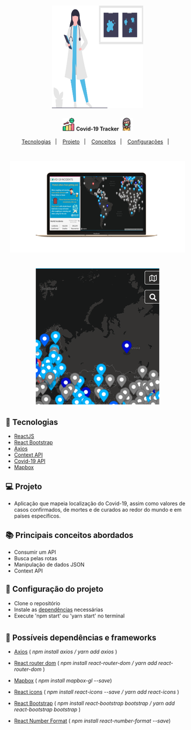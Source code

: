 <h1 align="center">
    <img alt="Medical Care" title="#logo" src=".github/readme-image.svg" width="250px" height="280px"/>
</h1>
<h4 align="center">
    <img alt="Medical Care" title="#logo" src=".github/coronavirus.svg" width="35px" height="35px" /> 
       Covid-19 Tracker 
    <img alt="Medical Care" title="#logo" src=".github/medical-mask.svg" width="35px" height="35px"/>
</h4>

<p align="center">
  <a href="#rocket-tecnologias">Tecnologias</a>&nbsp;&nbsp;&nbsp;|&nbsp;&nbsp;&nbsp;
  <a href="#-projeto">Projeto</a>&nbsp;&nbsp;&nbsp;|&nbsp;&nbsp;&nbsp;
  <a href="#-principais-conceitos-abordados">Conceitos</a>&nbsp;&nbsp;&nbsp;|&nbsp;&nbsp;&nbsp;
  <a href="#-configuração-do-projeto">Configurações</a>&nbsp;&nbsp;&nbsp;|&nbsp;&nbsp;&nbsp;
</p>

<br>

<p align="center">
    <img alt="Frontend" title="desktop-demo-image" src=".github/desktop-image.png" width="480px" height="250px"/>
</p>
<h1 align="center">
    <img alt="Frontend" title="search-demo-gif" src=".github/search-demo.gif"/>
</h1>

## :rocket: Tecnologias

- [ReactJS](https://reactjs.org)
- [React Bootstrap](https://react-bootstrap.github.io/)
- [Axios](https://www.npmjs.com/package/axios)
- [Context API](https://pt-br.reactjs.org/docs/context.html)
- [Covid-19 API](https://github.com/mathdroid/covid-19-api)
- [Mapbox](https://www.mapbox.com/)

## 💻 Projeto

- Aplicação que mapeia localização do Covid-19, assim como valores de casos confirmados, de mortes e de curados ao redor do mundo e em países específicos.

## 📚 Principais conceitos abordados

- Consumir um API
- Busca pelas rotas
- Manipulação de dados JSON
- Context API


## 🤔 Configuração do projeto

- Clone o repositório
- Instale as <a href="#bookmark_tabs-possíveis-dependências-ou-frameworks">dependências</a> necessárias
- Execute 'npm start' ou 'yarn start' no terminal
<!-- - Ou clique no link abaixo se deseja apenas visualizar a aplicação :smile:
  
:point_down:**Link da aplicação hospedada no Firebase** :point_down:

 [Weather App](https://weatherapp-559f6.firebaseapp.com/) -->


<h1></h1>

## :bookmark_tabs: Possíveis dependências e frameworks

- [Axios](https://www.npmjs.com/package/axios) ( *npm install axios / yarn add axios* )

- [React router dom](https://reacttraining.com/react-router/web/guides/quick-start) ( *npm install react-router-dom / yarn add react-router-dom* )

- [Mapbox](https://www.mapbox.com/install/js/) ( *npm install mapbox-gl --save*)

- [React icons](https://react-icons.netlify.com/#/) (  *npm install react-icons --save / yarn add react-icons* )

- [React Bootstrap](https://react-bootstrap.github.io/getting-started/introduction/) ( *npm install react-bootstrap bootstrap / yarn add react-bootstrap bootstrap* )

- [React Number Format](https://www.npmjs.com/package/react-number-format) ( *npm install react-number-format --save*)


